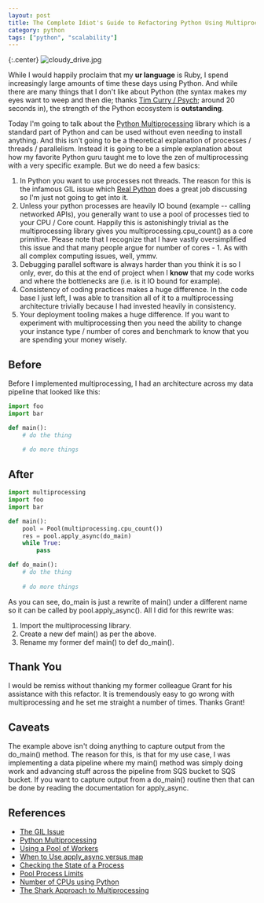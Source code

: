 ```yaml
---
layout: post
title: The Complete Idiot's Guide to Refactoring Python Using Multiprocessing Pools
category: python
tags: ["python", "scalability"]
---
```

{:.center}
![cloudy_drive.jpg](/blog/assets/cloudy_drive.jpg)

While I would happily proclaim that my **ur language** is Ruby, I spend increasingly large amounts of time these days using Python.  And while there are many things that I don't like about Python (the syntax makes my eyes want to weep and then die; thanks [Tim Curry / Psych](https://www.youtube.com/watch?v=SZGEiz2cpEw); around 20 seconds in), the strength of the Python ecosystem is **outstanding**.

Today I'm going to talk about the [Python Multiprocessing](https://docs.python.org/3/library/multiprocessing.html) library which is a standard part of Python and can be used without even needing to install anything.  And this isn't going to be a theoretical explanation of processes / threads / parallelism.  Instead it is going to be a simple explanation about how my favorite Python guru taught me to love the zen of multiprocessing with a very specific example.  But we do need a few basics:

1.  In Python you want to use processes not threads.  The reason for this is the infamous GIL issue which [Real Python](https://realpython.com/python-gil/) does a great job discussing so I'm just not going to get into it.
2.  Unless your python processes are heavily IO bound (example -- calling networked APIs), you generally want to use a pool of processes tied to your CPU / Core count.  Happily this is astonishingly trivial as the multiprocessing library gives you multiprocessing.cpu_count() as a core primitive.  Please note that I recognize that I have vastly oversimplified this issue and that many people argue for number of cores - 1.  As with all complex computing issues, well, ymmv.
3. Debugging parallel software is always harder than you think it is so I only, ever, do this at the end of project when I **know** that my code works and where the bottlenecks are (i.e. is it IO bound for example).
4. Consistency of coding practices makes a huge difference.  In the code base I just left, I was able to transition all of it to a multiprocessing architecture trivially because I had invested heavily in consistency.
5. Your deployment tooling makes a huge difference.  If you want to experiment with multiprocessing then you need the ability to change your instance type / number of cores and benchmark to know that you are spending your money wisely.

## Before

Before I implemented multiprocessing, I had an architecture across my data pipeline that looked like this:

```python
import foo
import bar 

def main():
    # do the thing
    
    # do more things
```

## After

```python
import multiprocessing
import foo
import bar

def main():
    pool = Pool(multiprocessing.cpu_count())
    res = pool.apply_async(do_main) 
    while True:
        pass

def do_main():
    # do the thing
    
    # do more things
```

As you can see, do_main is just a rewrite of main() under a different name so it can be called by pool.apply_async().  All I did for this rewrite was:

1. Import the multiprocessing library.
2. Create a new def main() as per the above.
3. Rename my former def main() to def do_main().

## Thank You

I would be remiss without thanking my former colleague Grant for his assistance with this refactor.  It is tremendously easy to go wrong with multiprocessing and he set me straight a number of times.  Thanks Grant!

## Caveats

The example above isn't doing anything to capture output from the do_main() method.  The reason for this, is that for my use case, I was implementing a data pipeline where my main() method was simply doing work and advancing stuff across the pipeline from SQS bucket to SQS bucket.  If you want to capture output from a do_main() routine then that can be done by reading the documentation for apply_async.

## References

* [The GIL Issue](https://realpython.com/python-gil/)
* [Python Multiprocessing](https://docs.python.org/3/library/multiprocessing.html)
* [Using a Pool of Workers](https://docs.python.org/3/library/multiprocessing.html#using-a-pool-of-workers)
* [When to Use apply_async versus map](https://stackoverflow.com/questions/8533318/multiprocessing-pool-when-to-use-apply-apply-async-or-map)
* [Checking the State of a Process](https://stackoverflow.com/questions/39773377/python-multiprocessing-check-status-of-each-processes)
* [Pool Process Limits](https://stackoverflow.com/questions/20039659/python-multiprocessings-pool-process-limit)
* [Number of CPUs using Python](https://stackoverflow.com/questions/1006289/how-to-find-out-the-number-of-cpus-using-python)
* [The Shark Approach to Multiprocessing](https://pythonspeed.com/articles/python-multiprocessing/)
